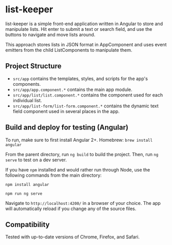 # list-keeper

list-keeper is a simple front-end application written in Angular to store and manipulate lists.
Hit enter to submit a text or search field, and use the buttons to navigate and move
lists around.

This approach stores lists in JSON format in AppComponent and uses event emitters
from the child ListComponents to manipulate them.  

## Project Structure

* `src/app` contains the templates, styles, and scripts for the app's components.
* `src/app/app.component.*` contains the main app module.
* `src/app/list/list.component.*` contains the component used for each individual list.
* `src/app/list-form/list-form.component.*` contains the dynamic text field component used in several places in the app. 

## Build and deploy for testing (Angular)

To run, make sure to first install Angular 2+. Homebrew: `brew install angular`

From the parent directory, run `ng build` to build the project. Then, run `ng serve` to test on a dev server.

If you have `npm` installed and would rather run through Node, use the following commands from the main directory:

`npm install angular`

`npm run ng serve`


Navigate to `http://localhost:4200/` in a browser of your choice. The app will automatically reload if you change any of the source files.

## Compatibility

Tested with up-to-date versions of Chrome, Firefox, and Safari.


